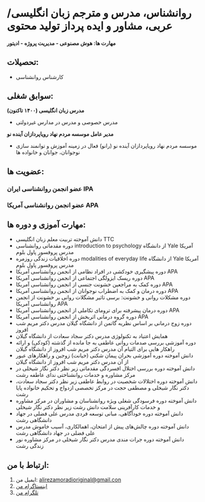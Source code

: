 # روانشناس، مدرس و مترجم زبان انگلیسی/عربی، مشاور و ایده پرداز تولید محتوی

#### مهارت ها: هوش مصنوعی - مدیریت پروژه - ادیتور 

## تحصیلات:
- کارشناس روانشناسی

## سوابق شغلی:
**مدرس زبان انگلیسی (۱۴۰۰ تاکنون)**
- مدرس خصوصی و مدرس در مدارس غیردولتی

**مدیر عامل موسسه مردم نهاد رویاپردازان آینده نو**
- موسسه مردم نهاد رویاپردازان آینده نو (رانو) فعال در زمینه آموزش و توانمند سازی نوجوانان، جوانان و خانواده ها
## عضویت ها:
### عضو انجمن روانشناسی ایران IPA
### عضو انجمن روانشناسی آمریکا APA


## مهارت آموزی و دوره ها:
- دانش آموخته تربیت معلم زبان انگلیسی TTC
- دوره مقدماتی روانشناسی introduction to psychology از دانشگاه Yale آمریکا مدرس پروفسور پاول بلوم
- دوره اخلاقیات زندگی روزمره modalities of everyday life از دانشگاه Yale آمریکا مدرس پروفسور پاول بلوم
- دوره پیشگیری خودکشی در افراد نظامی از انجمن روانشناسی آمریکا APA 
- دوره ریسک ایزولگی اجتماعی از انجمن روانشناسی آمریکا APA 
- دوره کمک به مراجعین خشونت جنسی از انجمن روانشناسی آمریکا APA
- دوره درمان و کمک به اضطراب نوجوانان از انجمن روانشناسی آمریکا APA
- دوره مشکلات روانی و خشونت: برسی تاثیر مشگلات روانی بر خشونت از انجمن روانشناسی آمریکا APA
- دوره درمان پیشرفته برای ترومای تکاملی از انجمن روانشناسی آمریکا APA
- دوره گروه درمانی اثربخش از انجمن روانشناسی آمریکا APA
- دوره زوج درمانی بر اساس نظریه گاتمن از دانشگاه گیلان مدرس دکتر مریم شب افروز
- همایش اعتیاد به تکنولوژی مدرس دکتر سجاد سعادت از دانشگاه گیلان
- دوره آموزشی بررسی صدمات روانی عاطفی به جا مانده از گذشته (کودکی) و ارائه راهکار هایی برای التیام آن مدرس دکتر مریم شب افروز از دانشگاه گیلان
- دانش آموخته دوره آموزشی بحران پیمان شکنی (خیانت) زوجین و راهکارهای عبور از آن مدرس دکتر مریم شب افروز از دانشگاه گیلان
- دانش آموخته دوره بررسی اختلال افسردگی مقدماتی زیر نظر دکتر نگار شیخلی در مرکز مشاوره و خدمات روانشناختی ندای عاطفه رشت
- دانش آموخته دوره اختلالات شخصیت در روابط عاطفی زیر نظر دکتر سجاد سعادت، دکتر نگار شیخلی و مصطفی حجت در مرکز تخصصی ازدواج و تحکیم خانواده پایا رشت
- دانش آموخته دوره فرسودگی شغلی ویژه روانشناسان و مشاوران در مرکز مشاوره و خدمات کارآفرینی سلامت دانش رشت زیر نظر دکتر نگار شیخلی
- دانش آموخته دوره خودآگاهی، مبانی توسعه فردی مدرس علی فضلی در جهاد دانشگاهی رشت
- دانش آموخته دوره چالش‌های پیش از امتحان، اهمالکاری، آسیب خاموش مدرس علی فضلی در جهاد دانشگاهی رشت
- دانش آموخته دوره جرات مندی مدرس دکتر نگار شیخلی در مرکز مشاوره نور زندگی رشت
  
  

## ارتباط با من:
1. ایمیل من: alirezamoradioriginal@gmail.con
2. [اینستاگرام من](https://www.instagram.com/alirezamoradi.psy?igsh=NXc5cDc5am1oY2Ro)
3. [تلگرام من](https://t.me/psychewriter)

